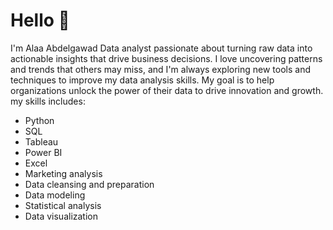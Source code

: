 <h1 align="rightr">Hello 👋</h1>


I'm Alaa Abdelgawad   Data analyst passionate about turning raw data into actionable insights that drive business decisions. I love uncovering patterns and trends that others may miss, and I'm always exploring new tools and techniques to improve my data analysis skills. My goal is to help organizations unlock the power of their data to drive innovation and growth.
my  skills includes:
- Python
- SQL
- Tableau
- Power BI
- Excel
- Marketing analysis
- Data cleansing and preparation
- Data modeling
- Statistical analysis
- Data visualization

